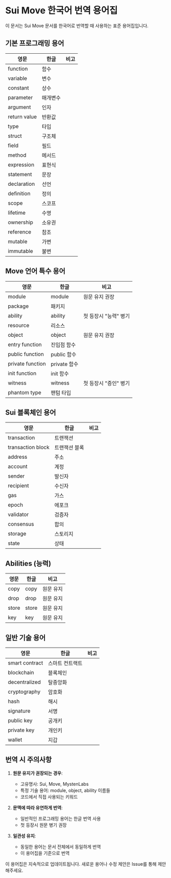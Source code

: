 # Sui Move 한국어 번역 용어집

이 문서는 Sui Move 문서를 한국어로 번역할 때 사용하는 표준 용어집입니다.

## 기본 프로그래밍 용어

| 영문 | 한글 | 비고 |
|------|------|------|
| function | 함수 | |
| variable | 변수 | |
| constant | 상수 | |
| parameter | 매개변수 | |
| argument | 인자 | |
| return value | 반환값 | |
| type | 타입 | |
| struct | 구조체 | |
| field | 필드 | |
| method | 메서드 | |
| expression | 표현식 | |
| statement | 문장 | |
| declaration | 선언 | |
| definition | 정의 | |
| scope | 스코프 | |
| lifetime | 수명 | |
| ownership | 소유권 | |
| reference | 참조 | |
| mutable | 가변 | |
| immutable | 불변 | |

## Move 언어 특수 용어

| 영문 | 한글 | 비고 |
|------|------|------|
| module | module | 원문 유지 권장 |
| package | 패키지 | |
| ability | ability | 첫 등장시 "능력" 병기 |
| resource | 리소스 | |
| object | object | 원문 유지 권장 |
| entry function | 진입점 함수 | |
| public function | public 함수 | |
| private function | private 함수 | |
| init function | init 함수 | |
| witness | witness | 첫 등장시 "증인" 병기 |
| phantom type | 팬텀 타입 | |

## Sui 블록체인 용어

| 영문 | 한글 | 비고 |
|------|------|------|
| transaction | 트랜잭션 | |
| transaction block | 트랜잭션 블록 | |
| address | 주소 | |
| account | 계정 | |
| sender | 발신자 | |
| recipient | 수신자 | |
| gas | 가스 | |
| epoch | 에포크 | |
| validator | 검증자 | |
| consensus | 합의 | |
| storage | 스토리지 | |
| state | 상태 | |

## Abilities (능력)

| 영문 | 한글 | 비고 |
|------|------|------|
| copy | copy | 원문 유지 |
| drop | drop | 원문 유지 |
| store | store | 원문 유지 |
| key | key | 원문 유지 |

## 일반 기술 용어

| 영문 | 한글 | 비고 |
|------|------|------|
| smart contract | 스마트 컨트랙트 | |
| blockchain | 블록체인 | |
| decentralized | 탈중앙화 | |
| cryptography | 암호화 | |
| hash | 해시 | |
| signature | 서명 | |
| public key | 공개키 | |
| private key | 개인키 | |
| wallet | 지갑 | |

## 번역 시 주의사항

1. **원문 유지가 권장되는 경우**:
   - 고유명사: Sui, Move, MystenLabs
   - 특정 기술 용어: module, object, ability 이름들
   - 코드에서 직접 사용되는 키워드

2. **문맥에 따라 유연하게 번역**:
   - 일반적인 프로그래밍 용어는 한글 번역 사용
   - 첫 등장시 원문 병기 권장

3. **일관성 유지**:
   - 동일한 용어는 문서 전체에서 동일하게 번역
   - 이 용어집을 기준으로 번역

이 용어집은 지속적으로 업데이트됩니다. 새로운 용어나 수정 제안은 Issue를 통해 제안해주세요.
